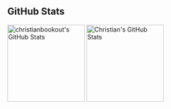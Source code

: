 ## GitHub Stats
<p align="left">
   <img align="center" height="175" alt="christianbookout's GitHub Stats" src="https://github-readme-stats.vercel.app/api?username=christianbookout&theme=github_dark&show_icons=true&count_private=true&disable_animations=true&include_all_commits=true" />

  <img align="center" height="175" alt="Christian's GitHub Stats" src="https://github-readme-stats.vercel.app/api/top-langs/?username=christianbookout&layout=compact&theme=github_dark" />
</p>
